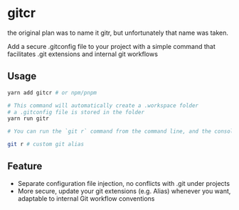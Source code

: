 # gitcr

the original plan was to name it gitr, but unfortunately that name was taken.

Add a secure .gitconfig file to your project with a simple command that facilitates .git extensions and internal git workflows

## Usage
```bash
yarn add gitcr # or npm/pnpm

# This command will automatically create a .workspace folder
# a .gitconfig file is stored in the folder
yarn run gitr 

# You can run the `git r` command from the command line, and the console will output an "gitr is runing..." prompt

git r # custom git alias
```

## Feature
- Separate configuration file injection, no conflicts with .git under projects
- More secure, update your git extensions (e.g. Alias) whenever you want, adaptable to internal Git workflow conventions

